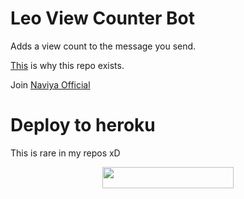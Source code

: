 # <b><h>Leo View Counter Bot</b>
Adds a view count to the message you send.   
   
[This](https://t.me/new_ehi) is why this repo exists.   
   
   
Join [Naviya Official](https://t.me/new_ehi)

# Deploy to heroku
This is rare in my repos xD   

<p align="center"><a href="https://heroku.com/deploy?template=https://github.com/Naviya2/ViewCountBot"> <img src="https://img.shields.io/badge/Deploy%20To%20Heroku-blueviolet?style=for-the-badge&logo=heroku" width="210" height="34.45"/></a></p>
